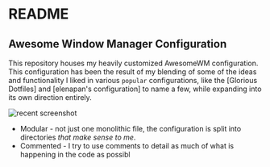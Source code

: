 # README
## Awesome Window Manager Configuration

This repository houses my heavily customized AwesomeWM configuration. This configuration has been the result of my blending of some of the ideas and functionality I liked in various `popular` configurations, like the [Glorious Dotfiles] and [elenapan's configuration] to name a few, while expanding into its own direction entirely.

<img src="./Screenshots/awesomescreenshot.png" alt="recent screenshot">

- Modular - not just one monolithic file, the configuration is split into directories *that make sense to me*.
- Commented - I try to use comments to detail as much of what is happening in the code as possibl
